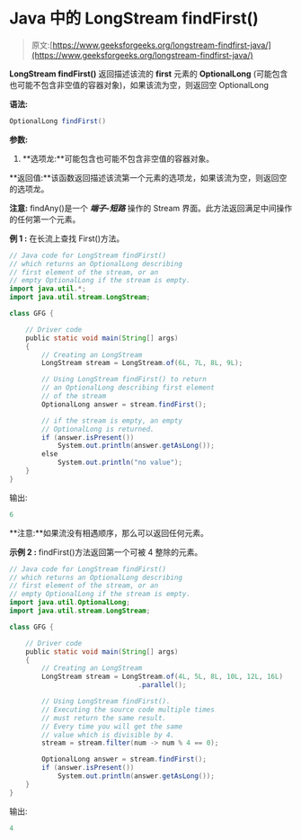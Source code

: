 # Java 中的 LongStream findFirst()

> 原文:[https://www.geeksforgeeks.org/longstream-findfirst-java/](https://www.geeksforgeeks.org/longstream-findfirst-java/)

**LongStream findFirst()** 返回描述该流的 **first** 元素的 **OptionalLong** (可能包含也可能不包含非空值的容器对象)，如果该流为空，则返回空 OptionalLong

**语法:**

```java
OptionalLong findFirst()

```

**参数:**

1.  **选项龙:**可能包含也可能不包含非空值的容器对象。

**返回值:**该函数返回描述该流第一个元素的选项龙，如果该流为空，则返回空的选项龙。

**注意:** findAny()是一个 ***端子-短路*** 操作的 Stream 界面。此方法返回满足中间操作的任何第一个元素。

**例 1 :** 在长流上查找 First()方法。

```java
// Java code for LongStream findFirst()
// which returns an OptionalLong describing
// first element of the stream, or an
// empty OptionalLong if the stream is empty.
import java.util.*;
import java.util.stream.LongStream;

class GFG {

    // Driver code
    public static void main(String[] args)
    {
        // Creating an LongStream
        LongStream stream = LongStream.of(6L, 7L, 8L, 9L);

        // Using LongStream findFirst() to return
        // an OptionalLong describing first element
        // of the stream
        OptionalLong answer = stream.findFirst();

        // if the stream is empty, an empty
        // OptionalLong is returned.
        if (answer.isPresent())
            System.out.println(answer.getAsLong());
        else
            System.out.println("no value");
    }
}
```

输出:

```java
6

```

**注意:**如果流没有相遇顺序，那么可以返回任何元素。

**示例 2 :** findFirst()方法返回第一个可被 4 整除的元素。

```java
// Java code for LongStream findFirst()
// which returns an OptionalLong describing
// first element of the stream, or an
// empty OptionalLong if the stream is empty.
import java.util.OptionalLong;
import java.util.stream.LongStream;

class GFG {

    // Driver code
    public static void main(String[] args)
    {
        // Creating an LongStream
        LongStream stream = LongStream.of(4L, 5L, 8L, 10L, 12L, 16L)
                                .parallel();

        // Using LongStream findFirst().
        // Executing the source code multiple times
        // must return the same result.
        // Every time you will get the same
        // value which is divisible by 4.
        stream = stream.filter(num -> num % 4 == 0);

        OptionalLong answer = stream.findFirst();
        if (answer.isPresent())
            System.out.println(answer.getAsLong());
    }
}
```

输出:

```java
4

```